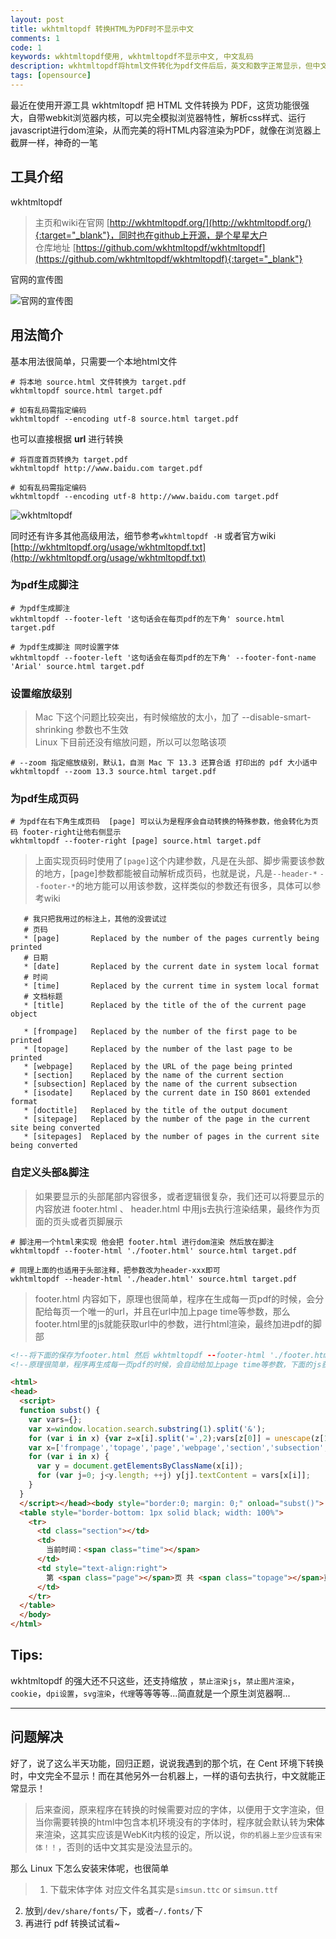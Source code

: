 ```yaml
---
layout: post
title: wkhtmltopdf 转换HTML为PDF时不显示中文
comments: 1
code: 1
keywords: wkhtmltopdf使用, wkhtmltopdf不显示中文, 中文乱码
description: wkhtmltopdf将html文件转化为pdf文件后后，英文和数字正常显示，但中文全部丢失
tags: [opensource]
---
```


最近在使用开源工具 wkhtmltopdf 把 HTML 文件转换为 PDF，这货功能很强大，自带webkit浏览器内核，可以完全模拟浏览器特性，解析css样式、运行javascript进行dom渲染，从而完美的将HTML内容渲染为PDF，就像在浏览器上截屏一样，神奇的一笔

## 工具介绍

wkhtmltopdf

> 主页和wiki在官网 [http://wkhtmltopdf.org/](http://wkhtmltopdf.org/){:target="_blank"}，同时也在github上开源，是个星星大户
<br>仓库地址 [https://github.com/wkhtmltopdf/wkhtmltopdf](https://github.com/wkhtmltopdf/wkhtmltopdf){:target="_blank"}

官网的宣传图

![官网的宣传图](http://ww4.sinaimg.cn/mw690/71405cabgw1f64wndz50ej20rs0b4ad1.jpg)

## 用法简介

基本用法很简单，只需要一个本地html文件

```shell
# 将本地 source.html 文件转换为 target.pdf
wkhtmltopdf source.html target.pdf

# 如有乱码需指定编码
wkhtmltopdf --encoding utf-8 source.html target.pdf
```

也可以直接根据 **url** 进行转换

```shell
# 将百度首页转换为 target.pdf
wkhtmltopdf http://www.baidu.com target.pdf

# 如有乱码需指定编码
wkhtmltopdf --encoding utf-8 http://www.baidu.com target.pdf
```

![wkhtmltopdf](http://ww1.sinaimg.cn/large/71405cably1ffhn681sxpj20ib039jrt.jpg)

同时还有许多其他高级用法，细节参考`wkhtmltopdf -H` 或者官方wiki [http://wkhtmltopdf.org/usage/wkhtmltopdf.txt](http://wkhtmltopdf.org/usage/wkhtmltopdf.txt)

### 为pdf生成脚注

```shell
# 为pdf生成脚注
wkhtmltopdf --footer-left '这句话会在每页pdf的左下角' source.html target.pdf

# 为pdf生成脚注 同时设置字体
wkhtmltopdf --footer-left '这句话会在每页pdf的左下角' --footer-font-name 'Arial' source.html target.pdf
```

### 设置缩放级别

> Mac 下这个问题比较突出，有时候缩放的太小，加了 --disable-smart-shrinking 参数也不生效
<br>Linux 下目前还没有缩放问题，所以可以忽略该项

```shell
# --zoom 指定缩放级别，默认1，自测 Mac 下 13.3 还算合适 打印出的 pdf 大小适中
wkhtmltopdf --zoom 13.3 source.html target.pdf
```

### 为pdf生成页码

```shell
# 为pdf在右下角生成页码  [page] 可以认为是程序会自动转换的特殊参数，他会转化为页码 footer-right让他右侧显示
wkhtmltopdf --footer-right [page] source.html target.pdf
```

> 上面实现页码时使用了`[page]`这个内建参数，凡是在头部、脚步需要该参数的地方，[page]参数都能被自动解析成页码，也就是说，凡是`--header-*` `--footer-*`的地方能可以用该参数，这样类似的参数还有很多，具体可以参考wiki

```shell
   # 我只把我用过的标注上，其他的没尝试过
   # 页码
   * [page]       Replaced by the number of the pages currently being printed
   # 日期
   * [date]       Replaced by the current date in system local format
   # 时间
   * [time]       Replaced by the current time in system local format
   # 文档标题
   * [title]      Replaced by the title of the of the current page object

   * [frompage]   Replaced by the number of the first page to be printed
   * [topage]     Replaced by the number of the last page to be printed
   * [webpage]    Replaced by the URL of the page being printed
   * [section]    Replaced by the name of the current section
   * [subsection] Replaced by the name of the current subsection
   * [isodate]    Replaced by the current date in ISO 8601 extended format
   * [doctitle]   Replaced by the title of the output document
   * [sitepage]   Replaced by the number of the page in the current site being converted
   * [sitepages]  Replaced by the number of pages in the current site being converted
```


### 自定义头部&脚注

> 如果要显示的头部尾部内容很多，或者逻辑很复杂，我们还可以将要显示的内容放进 footer.html 、 header.html 中用js去执行渲染结果，最终作为页面的页头或者页脚展示

```shell
# 脚注用一个html来实现 他会把 footer.html 进行dom渲染 然后放在脚注
wkhtmltopdf --footer-html './footer.html' source.html target.pdf

# 同理上面的也适用于头部注释，把参数改为header-xxx即可
wkhtmltopdf --header-html './header.html' source.html target.pdf

```

> footer.html 内容如下，原理也很简单，程序在生成每一页pdf的时候，会分配给每页一个唯一的url，并且在url中加上page time等参数，那么footer.html里的js就能获取url中的参数，进行html渲染，最终加进pdf的脚部

```html
<!--将下面的保存为footer.html 然后 wkhtmltopdf --footer-html './footer.html' source.html target.pdf-->
<!--原理很简单，程序再生成每一页pdf的时候，会自动给加上page time等参数，下面的js获取url中的参数进行html渲染，然后加进pdf的脚步即可-->

<html>
<head>
  <script>
  function subst() {
    var vars={};
    var x=window.location.search.substring(1).split('&');
    for (var i in x) {var z=x[i].split('=',2);vars[z[0]] = unescape(z[1]);}
    var x=['frompage','topage','page','webpage','section','subsection','subsubsection'];
    for (var i in x) {
      var y = document.getElementsByClassName(x[i]);
      for (var j=0; j<y.length; ++j) y[j].textContent = vars[x[i]];
    }
  }
  </script></head><body style="border:0; margin: 0;" onload="subst()">
  <table style="border-bottom: 1px solid black; width: 100%">
    <tr>
      <td class="section"></td>
      <td>
        当前时间：<span class="time"></span>
      </td>
      <td style="text-align:right">
        第 <span class="page"></span>页 共 <span class="topage"></span>页
      </td>
    </tr>
  </table>
  </body>
</html>

```

## Tips:

wkhtmltopdf 的强大还不只这些，还支持缩放 ，`禁止渲染js`，`禁止图片渲染`，`cookie`，`dpi设置`，`svg渲染`，`代理`等等等等...简直就是一个原生浏览器啊...

---

## 问题解决

好了，说了这么半天功能，回归正题，说说我遇到的那个坑，在 Cent 环境下转换时，中文完全不显示！而在其他另外一台机器上，一样的语句去执行，中文就能正常显示！

> 后来查阅，原来程序在转换的时候需要对应的字体，以便用于文字渲染，但当你需要转换的html中包含本机环境没有的字体时，程序就会默认转为**宋体**来渲染，这其实应该是WebKit内核的设定，所以说，`你的机器上至少应该有宋体！！`，否则的话中文其实是没法显示的。

那么 Linux 下怎么安装宋体呢，也很简单

>  1. 下载宋体字体 对应文件名其实是`simsun.ttc` or `simsun.ttf`
2. 放到`/dev/share/fonts/`下，或者`~/.fonts/`下
3. 再进行 pdf 转换试试看~
